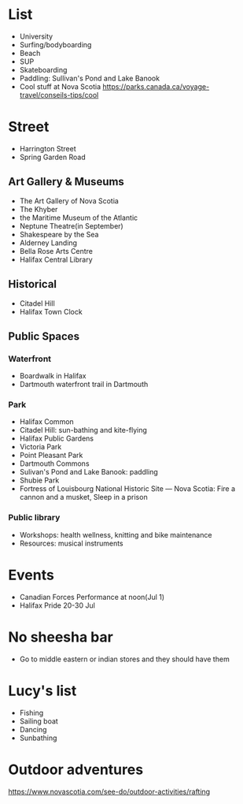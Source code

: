 # List
- University
- Surfing/bodyboarding
- Beach
- SUP
- Skateboarding
- Paddling: Sullivan's Pond and Lake Banook
- Cool stuff at Nova Scotia https://parks.canada.ca/voyage-travel/conseils-tips/cool

# Street
- Harrington Street
- Spring Garden Road

## Art Gallery & Museums
- The Art Gallery of Nova Scotia
- The Khyber
- the Maritime Museum of the Atlantic
- Neptune Theatre(in September)
- Shakespeare by the Sea
- Alderney Landing
- Bella Rose Arts Centre
- Halifax Central Library

## Historical
- Citadel Hill
- Halifax Town Clock

## Public Spaces
### Waterfront
- Boardwalk in Halifax
- Dartmouth waterfront trail in Dartmouth

### Park
- Halifax Common
- Citadel Hill: sun-bathing and kite-flying
- Halifax Public Gardens
- Victoria Park
- Point Pleasant Park
- Dartmouth Commons
- Sulivan's Pond and Lake Banook: paddling
- Shubie Park
- Fortress of Louisbourg National Historic Site — Nova Scotia: Fire a cannon and a musket, Sleep in a prison

### Public library
- Workshops: health wellness, knitting and bike maintenance
- Resources: musical instruments

# Events
- Canadian Forces Performance at noon(Jul 1)
- Halifax Pride 20-30 Jul


# No sheesha bar
- Go to middle eastern or indian stores and they should have them 

# Lucy's list
- Fishing
- Sailing boat
- Dancing
- Sunbathing

# Outdoor adventures
https://www.novascotia.com/see-do/outdoor-activities/rafting
